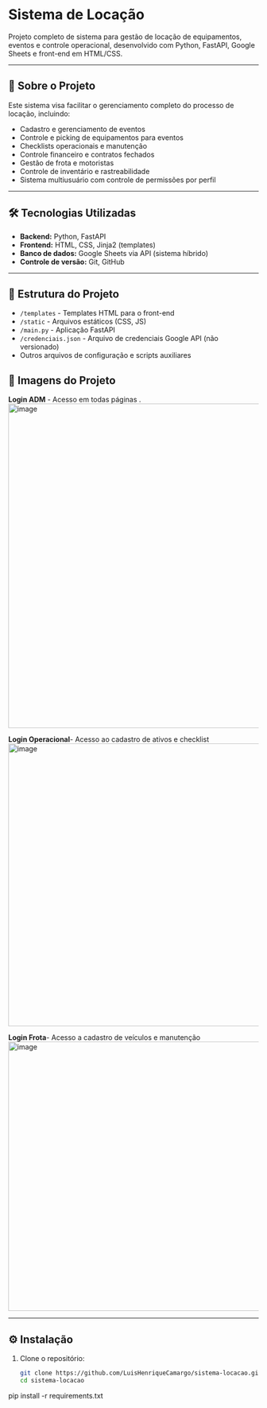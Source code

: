 # Sistema de Locação

Projeto completo de sistema para gestão de locação de equipamentos, eventos e controle operacional, desenvolvido com Python, FastAPI, Google Sheets e front-end em HTML/CSS.

---

## 🚀 Sobre o Projeto

Este sistema visa facilitar o gerenciamento completo do processo de locação, incluindo:

- Cadastro e gerenciamento de eventos
- Controle e picking de equipamentos para eventos
- Checklists operacionais e manutenção
- Controle financeiro e contratos fechados
- Gestão de frota e motoristas
- Controle de inventário e rastreabilidade
- Sistema multiusuário com controle de permissões por perfil

---

## 🛠 Tecnologias Utilizadas

- **Backend:** Python, FastAPI
- **Frontend:** HTML, CSS, Jinja2 (templates)
- **Banco de dados:** Google Sheets via API (sistema híbrido)
- **Controle de versão:** Git, GitHub

---

## 📁 Estrutura do Projeto

- `/templates` - Templates HTML para o front-end
- `/static` - Arquivos estáticos (CSS, JS)
- `/main.py` - Aplicação FastAPI
- `/credenciais.json` - Arquivo de credenciais Google API (não versionado)
- Outros arquivos de configuração e scripts auxiliares

## 👀 Imagens do Projeto  

**Login ADM** - Acesso em todas páginas . 
<img width="1337" height="653" alt="image" src="https://github.com/user-attachments/assets/41ab8207-02a8-4017-b732-bda14fa37b31" /> 

**Login Operacional**- Acesso ao cadastro de ativos e checklist 
<img width="1351" height="569" alt="image" src="https://github.com/user-attachments/assets/e6075e18-5f50-4a4b-a4fb-e9be912ce77c" /> 

**Login Frota**- Acesso a cadastro de veículos e manutenção 
<img width="1353" height="542" alt="image" src="https://github.com/user-attachments/assets/9b980765-a6c1-4bcd-beab-80a274c9588a" /> 



---

## ⚙️ Instalação

1. Clone o repositório:
   ```bash
   git clone https://github.com/LuisHenriqueCamargo/sistema-locacao.git
   cd sistema-locacao
pip install -r requirements.txt
